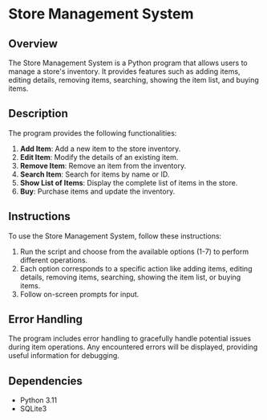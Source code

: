 # Store Management System

## Overview

The Store Management System is a Python program that allows users to manage a store's inventory. It provides features such as adding items, editing details, removing items, searching, showing the item list, and buying items.

## Description

The program provides the following functionalities:

1. **Add Item**: Add a new item to the store inventory.
2. **Edit Item**: Modify the details of an existing item.
3. **Remove Item**: Remove an item from the inventory.
4. **Search Item**: Search for items by name or ID.
5. **Show List of Items**: Display the complete list of items in the store.
6. **Buy**: Purchase items and update the inventory.

## Instructions

To use the Store Management System, follow these instructions:

1. Run the script and choose from the available options (1-7) to perform different operations.
2. Each option corresponds to a specific action like adding items, editing details, removing items, searching, showing the item list, or buying items.
3. Follow on-screen prompts for input.

## Error Handling

The program includes error handling to gracefully handle potential issues during item operations. Any encountered errors will be displayed, providing useful information for debugging.

## Dependencies

- Python 3.11
- SQLite3
